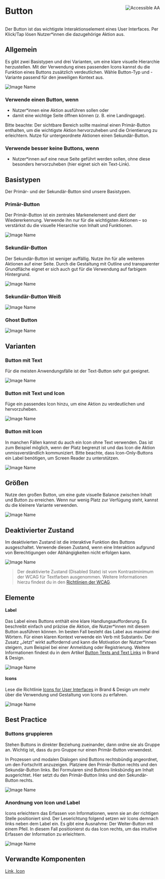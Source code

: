 <div style="display: inline-flex; align-items: center; justify-content: space-between; width: 100%;">
    <h1>Button</h1>
    <img src="assets/aa.png" alt="Accessible AA" />
</div>

Der Button ist das wichtigste Interaktionselement eines User Interfaces. Per Klick/Tap lösen Nutzer\*innen die dazugehörige Aktion aus.

## Allgemein

Es gibt zwei Basistypen und drei Varianten, um eine klare visuelle Hierarchie herzustellen. Mit der Verwendung eines passenden Icons kannst du die Funktion eines Buttons zusätzlich verdeutlichen. Wähle Button-Typ und -Variante passend für den jeweiligen Kontext aus.

![Image Name](assets/3_components/button/button.png)

### Verwende einen Button, wenn

- Nutzer\*innen eine Aktion ausführen sollen oder
- damit eine wichtige Seite öffnen können (z. B. eine Landingpage).

Bitte beachte: Der sichtbare Bereich sollte maximal einen Primär-Button enthalten, um die wichtigste Aktion hervorzuheben und die Orientierung zu erleichtern. Nutze für untergeordnete Aktionen einen Sekundär-Button.

### Verwende besser keine Buttons, wenn

- Nutzer\*innen auf eine neue Seite geführt werden sollen, ohne diese besonders hervorzuheben (hier eignet sich ein Text-Link).

## Basistypen

Der Primär- und der Sekundär-Button sind unsere Basistypen.

### Primär-Button

Der Primär-Button ist ein zentrales Markenelement und dient der Wiedererkennung. Verwende ihn nur für die wichtigsten Aktionen – so verstärkst du die visuelle Hierarchie von Inhalt und Funktionen.

![Image Name](assets/3_components/button/Button_Primary.png)

### Sekundär-Button

Der Sekundär-Button ist weniger auffällig. Nutze ihn für alle weiteren Aktionen auf einer Seite. Durch die Gestaltung mit Outline und transparenter Grundfläche eignet er sich auch gut für die Verwendung auf farbigem Hintergrund.

![Image Name](assets/3_components/button/Button_Secondary.png)

### Sekundär-Button Weiß

![Image Name](assets/3_components/button/button-secondary-white.png)

### Ghost Button

![Image Name](assets/3_components/button/button-ghost.png)

## Varianten

### Button mit Text

Für die meisten Anwendungsfälle ist der Text-Button sehr gut geeignet.

![Image Name](assets/3_components/button/Button_Textonly.png)

### Button mit Text und Icon

Füge ein passendes Icon hinzu, um eine Aktion zu verdeutlichen und hervorzuheben.

![Image Name](assets/3_components/button/Button_Icon-Text.png)

### Button mit Icon

In manchen Fällen kannst du auch ein Icon ohne Text verwenden. Das ist zum Beispiel möglich, wenn der Platz begrenzt ist und das Icon die Aktion unmissverständlich kommuniziert. Bitte beachte, dass Icon-Only-Buttons ein Label benötigen, um Screen Reader zu unterstützen.

![Image Name](assets/3_components/button/Button_Icon-only.png)

## Größen

Nutze den großen Button, um eine gute visuelle Balance zwischen Inhalt und Button zu erreichen. Wenn nur wenig Platz zur Verfügung steht, kannst du die kleinere Variante verwenden.

![Image Name](assets/3_components/button/button-sizes.png)

## Deaktivierter Zustand

Im deaktivierten Zustand ist die interaktive Funktion des Buttons ausgeschaltet. Verwende diesen Zustand, wenn eine Interaktion aufgrund von Berechtigungen oder Abhängigkeiten nicht erfolgen kann.

![Image Name](assets/3_components/button/button-disabled.png)

> Der deaktivierte Zustand (Disabled State) ist vom Kontrastminimum der WCAG für Textfarben ausgenommen. Weitere Informationen hierzu findest du in den [Richtlinien der WCAG](https://www.w3.org/TR/WCAG21/#contrast-minimum).

## Elemente

#### Label

Das Label eines Buttons enthält eine klare Handlungsaufforderung. Es beschreibt einfach und präzise die Aktion, die Nutzer\*innen mit diesem Button ausführen können. Im besten Fall besteht das Label aus maximal drei Wörtern. Für einen klaren Kontext verwende ein Verb mit Substantiv. Der Zusatz „Jetzt” wirkt auffordernd und kann die Motivation der Nutzer\*innen steigern, zum Beispiel bei einer Anmeldung oder Registrierung. Weitere Informationen findest du in dem Artikel <a href="https://www.brand-design.telekom.com/en/articles/button-texts-and-text-links/" target="_blank">Button Texts and Text Links</a> in Brand & Design.

![Image Name](assets/3_components/button/Button_Label.png)

#### Icons

Lese die Richtlinie <a href="https://www.brand-design.telekom.com/en/articles/i/icons-for-user-interfaces/" target="_blank">Icons for User Interfaces</a> in Brand & Design um mehr über die Verwendung und Gestaltung von Icons zu erfahren.

![Image Name](assets/3_components/button/Button_Icons.png)

## Best Practice

### Buttons gruppieren

Stehen Buttons in direkter Beziehung zueinander, dann ordne sie als Gruppe an. Wichtig ist, dass du pro Gruppe nur einen Primär-Button verwendest.

In Prozessen und modalen Dialogen sind Buttons rechtsbündig angeordnet, um den Fortschritt anzuzeigen. Platziere den Primär-Button rechts und den Sekundär-Button links. Bei Formularen sind Buttons linksbündig am Inhalt ausgerichtet. Hier setzt du den Primär-Button links und den Sekundär-Button rechts.

![Image Name](assets/3_components/button/button-best-practice.png)

### Anordnung von Icon und Label

Icons erleichtern das Erfassen von Informationen, wenn sie an der richtigen Stelle positioniert sind. Der Leserichtung folgend setzen wir Icons demnach links neben dem Label ein. Es gibt eine Ausnahme: Der Weiter-Button mit einem Pfeil. In diesem Fall positionierst du das Icon rechts, um das intuitive Erfassen der Information zu erleichtern.

![Image Name](assets/3_components/button/button-best-practice2.png)

## Verwandte Komponenten

[Link, ](?path=/usage/components-link--standard)
[Icon](?path=/usage/components-icon--standard)
